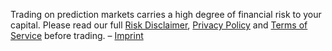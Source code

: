 Trading on prediction markets carries a high degree of financial risk to your capital.  Please read our full [Risk Disclaimer](/assets/content/RiskDisclaimerPolicy.html), [Privacy Policy](/assets/content/PrivacyPolicy.html) and [Terms of Service](/assets/content/TermsOfService.html) before trading. – [Imprint](/assets/content/Imprint.html)